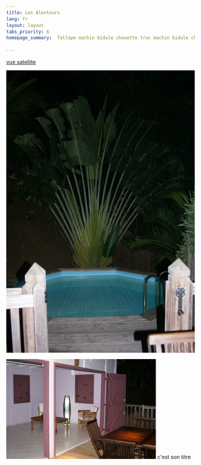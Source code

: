 ```yaml
---
title: Les Alentours
lang: fr
layout: layout
tabs_priority: 6
homepage_summary:  fallope machin bidule chouette truc machin bidule chouette truc machin bidule chouette truc machin bidule chouettetruc machin bidule chouette truc machin bidule chouettetruc machin bidule chouettetruc machin bidule chouette truc machin bidule chouette

---
```

<a href="http://www.geoportail.gouv.fr/accueil?c=-61.063937547166255,14.541300213072667&amp;z=0.000009931199810628724&amp;l=ORTHOIMAGERY.ORTHOPHOTOS$GEOPORTAIL:OGC:WMTS(1)" target="_blank">vue satellite</a>


![DSC36](photos/DSC00131.JPG "texte pour le titre, facultatif")

<img src="DSC00136.JPG" alt="An awesome image" width="400">
c'est son titre